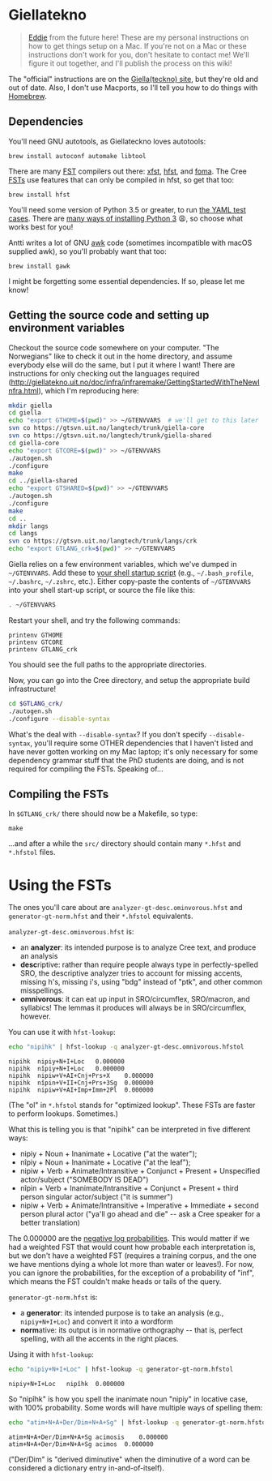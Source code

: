 Giellatekno
===========

> [Eddie] from the future here! These are my personal instructions on how
> to get things setup on a Mac. If you're not on a Mac or these
> instructions don't work for you, don't hesitate to contact me! We'll
> figure it out together, and I'll publish the process on this wiki!

The "official" instructions are on the [Giella(teckno) site](http://giellatekno.uit.no/doc/infra/GettingStartedOnTheMac.html), but they're old and out of date. Also, I don't use Macports, so I'll
tell you how to do things with [Homebrew].

Dependencies
------------

You'll need GNU autotools, as Giellateckno loves autotools:

    brew install autoconf automake libtool

There are many [FST] compilers out there: [xfst], [hfst], and [foma]. The
Cree [FSTs] use features that can only be compiled in hfst, so get that too:

    brew install hfst

You'll need some version of Python 3.5 or greater, to run [the YAML test
cases][YAML tests]. There are [many ways of installing Python 3][install-python3] 😩, so choose what
works best for you!

Antti writes a lot of GNU [awk] code (sometimes incompatible with macOS supplied awk), so you'll probably want that too:

    brew install gawk

I might be forgetting some essential dependencies. If so, please let me know!


Getting the source code and setting up environment variables
------------------------------------------------------------

Checkout the source code somewhere on your computer. "The Norwegians"
like to check it out in the home directory, and assume everybody else
will do the same, but I put it where I want! There are instructions for
only checking out the languages required
(<http://giellatekno.uit.no/doc/infra/infraremake/GettingStartedWithTheNewInfra.html>),
which I'm reproducing here:

```sh
mkdir giella
cd giella
echo "export GTHOME=$(pwd)" >> ~/GTENVVARS  # we'll get to this later
svn co https://gtsvn.uit.no/langtech/trunk/giella-core
svn co https://gtsvn.uit.no/langtech/trunk/giella-shared
cd giella-core
echo "export GTCORE=$(pwd)" >> ~/GTENVVARS
./autogen.sh
./configure
make
cd ../giella-shared
echo "export GTSHARED=$(pwd)" >> ~/GTENVVARS
./autogen.sh
./configure
make
cd ..
mkdir langs
cd langs
svn co https://gtsvn.uit.no/langtech/trunk/langs/crk
echo "export GTLANG_crk=$(pwd)" >> ~/GTENVVARS
```

Giella relies on a few environment variables, which we've dumped in
`~/GTENVVARS`. Add these to [your shell startup script][sh-startup]
(e.g., `~/.bash_profile`, `~/.bashrc`, `~/.zshrc`,  etc.). Either
copy-paste the contents of `~/GTENVVARS` into your shell start-up
script, or source the file like this:

```sh
. ~/GTENVVARS
```

Restart your shell, and try the following commands:

    printenv GTHOME
    printenv GTCORE
    printenv GTLANG_crk

You should see the full paths to the appropriate directories.

Now, you can go into the Cree directory, and setup the appropriate build infrastructure!

```sh
cd $GTLANG_crk/
./autogen.sh
./configure --disable-syntax
```

What's the deal with `--disable-syntax`? If you don't specify
`--disable-syntax`, you'll require some OTHER dependencies that
I haven't listed and have never gotten working on my Mac laptop; it's
only necessary for some dependency grammar stuff that the PhD students
are doing, and is not required for compiling the FSTs. Speaking of...

Compiling the FSTs
------------------

In `$GTLANG_crk/` there should now be a Makefile, so type:

    make

...and after a while the `src/` directory should contain many `*.hfst` and
`*.hfstol` files.

Using the FSTs
==============

The ones you'll care about are `analyzer-gt-desc.ominvorous.hfst` and
`generator-gt-norm.hfst` and their `*.hfstol` equivalents.

`analyzer-gt-desc.ominvorous.hfst` is:

  - an **analyzer**: its intended purpose is to analyze Cree text, and produce an analysis
  - **desc**riptive: rather than require people always type in
    perfectly-spelled SRO, the descriptive analyzer tries to account for
    missing accents, missing h's, missing i's, using "bdg" instead of
    "ptk", and other common misspellings.
  - **omnivorous**: it can eat up input in SRO/circumflex, SRO/macron, and syllabics! The lemmas it produces will always be in SRO/circumflex, however.

You can use it with `hfst-lookup`:

```sh
echo "nipihk" | hfst-lookup -q analyzer-gt-desc.omnivorous.hfstol
```

```
nipihk	nipiy+N+I+Loc	0.000000
nipihk	nîpiy+N+I+Loc	0.000000
nipihk	nipiw+V+AI+Cnj+Prs+X	0.000000
nipihk	nîpin+V+II+Cnj+Prs+3Sg	0.000000
nipihk	nipiw+V+AI+Imp+Imm+2Pl	0.000000
```

(The "ol" in `*.hfstol` stands for "optimized lookup". These FSTs are faster to perform lookups. Sometimes.)

What this is telling you is that "nipihk" can be interpreted in five different ways:

 - nipiy + Noun + Inanimate + Locative ("at the water"); 
 - nîpiy + Noun + Inanimate + Locative ("at the leaf");
 - nipiw + Verb + Animate/Intransitive + Conjunct + Present + Unspecified actor/subject ("SOMEBODY IS DEAD")
 - nîpin + Verb + Inanimate/Intransitive + Conjunct + Present + third person singular actor/subject ("it is summer")
 - nipiw + Verb + Animate/Intransitive + Imperative + Immediate + second person plural actor ("ya'll go ahead and die" -- ask a Cree speaker for a better translation)
 
The 0.000000 are the [negative log probabilities][neglogprob]. This would matter if we had a weighted FST that would count how probable each interpretation is, but we don't have a weighted FST (requires a training corpus, and the one we have mentions dying a whole lot more than water or leaves!). For now, you can ignore the probabilities, for the exception of a probability of "inf", which means the FST couldn't make heads or tails of the query.

`generator-gt-norm.hfst` is:

 - a **generator**: its intended purpose is to take an analysis (e.g.,
   `nipiy+N+I+Loc`) and convert it into a wordform
 - **norm**ative: its output is in normative orthography -- that is, perfect spelling, with all the accents in the right places.

Using it with `hfst-lookup`:

```sh
echo "nipiy+N+I+Loc" | hfst-lookup -q generator-gt-norm.hfstol
```
```
nipiy+N+I+Loc	nipîhk	0.000000
```

So "nipîhk" is how you spell the inanimate noun "nipiy" in locative case, with 100% probability. Some words will have multiple ways of spelling them:

```sh
echo "atim+N+A+Der/Dim+N+A+Sg" | hfst-lookup -q generator-gt-norm.hfstol
```
```
atim+N+A+Der/Dim+N+A+Sg	acimosis	0.000000
atim+N+A+Der/Dim+N+A+Sg	acimos	0.000000
```

("Der/Dim" is "derived diminutive" when the diminutive of a word can be considered a dictionary entry in-and-of-itself).


[Eddie]: https://github.com/eddieantonio
[FST]: ./FST
[FSTs]: ./FST
[xfst]: ./Glossary#xfst
[hfst]: ./Glossary#hfst
[foma]: ./Glossary#foma
[YAML tests]: ./YAML_tests
[awk]: https://en.wikipedia.org/wiki/AWK
[Homebrew]: https://brew.sh/
[install-python3]: https://realpython.com/installing-python/
[sh-startup]: https://stackoverflow.com/questions/15101559/terminal-where-is-the-shell-start-up-file
[neglogprob]: https://en.wikipedia.org/wiki/Log_probability
